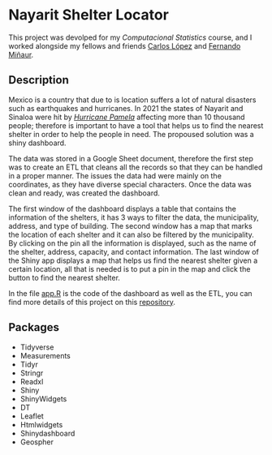 # Nayarit Shelter Locator

This project was devolped for my *Computacional Statistics* course, and I worked alongside my fellows and friends [Carlos López](https://github.com/kennyldc) and [Fernando Miñaur](https://github.com/Fminaurol). 

## Description 

Mexico is a country that due to is location suffers a lot of natural disasters such as earthquakes and hurricanes. In 2021 the states of Nayarit and Sinaloa were hit by *[Hurricane Pamela](https://www.elfinanciero.com.mx/estados/2021/10/16/huracan-pamela-deja-mas-de-10-mil-damnificados-en-nayarit-y-sinaloa/)* affecting more than 10 thousand people; therefore is important to have a tool that helps us to find the nearest shelter in order to help the people in need. The propoused solution was a shiny dashboard.  

The data was stored in a Google Sheet document, therefore the first step was to create an ETL that cleans all the records so that they can be handled in a proper manner. The issues the data had were mainly on the coordinates, as they have diverse special characters. Once the data was clean and ready, was created the dashboard.

The first window of the dashboard displays a table that contains the information of the shelters, it has 3 ways to filter the data, the municipality, address, and type of building. The second window has a map that marks the location of each shelter and it can also be filtered by the municipality. By clicking on the pin all the information is displayed, such as the name of the shelter, address, capacity, and contact information. The last window of the Shiny app displays a map that helps us find the nearest shelter given a certain location, all that is needed is to put a pin in the map and click the button to find the nearest shelter.

In the file [app.R](https://github.com/Juanes8/Juanes8/blob/main/Project1/app.R) is the code of the dashboard as well as the ETL, you can find more details of this project on this [repository](https://github.com/Juanes8/Estadistica-Computacional-fall2021/tree/main/proyectos/RespuestaDesastre/El_bicho_team).

## Packages
- Tidyverse
- Measurements
- Tidyr
- Stringr
- Readxl
- Shiny
- ShinyWidgets
- DT
- Leaflet
- Htmlwidgets
- Shinydashboard
- Geospher